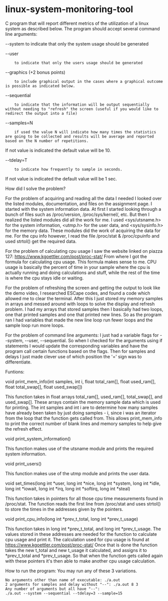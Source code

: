 # linux-system-monitoring-tool
C program that will report different metrics of the utilization of a linux system as described below.
The program should accept several command line arguments:

--system
        to indicate that only the system usage should be generated


--user

        to indicate that only the users usage should be generated


--graphics  (+2 bonus points)

        to include graphical output in the cases where a graphical outcome is possible as indicated below.


--sequential

        to indicate that the information will be output sequentially without needing to "refresh" the screen (useful if you would like to redirect the output into a file)

 

--samples=N

        if used the value N will indicate how many times the statistics are going to be collected and results will be average and reported based on the N number of repetitions.
If not value is indicated the default value will be 10.


--tdelay=T

        to indicate how frequently to sample in seconds.
If not value is indicated the default value will be 1 sec.

 


How did I solve the problem?

For the problem of acquiring and reading all the data I needed I looked over the listed modules, documentation, and files on the assignment page. I started with the system information data. At first I started looking through a bunch of files such as /proc/version, /proc/sys/kernel/, etc. But then I realized the listed modules did all the work for me. I used <sys/utsname.h> for the system information, <utmp.h> for the user data, and <sys/sysinfo.h> for the memory data. These modules did the work of acquiring the data for me. For the cpu info however, I read the file /proc/stat & /proc/cpuinfo and used strtol() get the required data. 

For the problem of calculating cpu usage I saw the website linked on piazza 127: https://www.kgoettler.com/post/proc-stat/ From where I got the formula for calculating cpu usage. This formula makes sense to me. CPU usage is basically the percent of time in your sample where the cpu is actually running and doing calculations and stuff, while the rest of the time is where the cpu stays idle or waiting. 

For the problem of refreshing the screen and getting the output to look like the demo video, I researched ESCape codes, and found a code which allowed me to clear the terminal. After this I just stored my memory samples in arrays and messed around with loops to solve the display and refresh problem. I had my arrays that stored samples then I basically had two loops, one that printed samples and one that printed new lines. So as the program ran I had variables that made the new line loop run fewer loops and the sample loop run more loops. 

For the problem of command line arguments: I just had a variable flags for --system, --user, --sequential. So when I checked for the arguments using if statements I would update the corresponding variables and have the program call certain functions based on the flags. Then for samples and delays I just made clever use of which position the '=' sign was to differentiate. 

Funtions:

void print_mem_info(int samples, int i, float total_ram[], float used_ram[], float total_swap[], float used_swap[])

This function takes in float arrays total_ram[], used_ram[], total_swap[], and used_swap[]. These arrays contain the memory sample data which is used for printing. The int samples and int i are to determine how many samples have already been taken by just doing samples - i, since i was an iterator from the loop that the function gets called from. This allows print_mem_info to print the correct number of blank lines and memory samples to help give the refresh effect.

void print_system_information()

This function makes use of the utsname module and prints the required system information. 

void print_users()

This function makes use of the utmp module and prints the user data.

void set_times(long int *user, long int *nice, long int *system, long int *idle, long int *iowait, long int *irq, long int *softirq, long int *steal)

This function takes in pointers for all those cpu time measurements found in /proc/stat. The function reads the first line from /proc/stat and uses strtol() to store the times in the addresses given by the pointers.

void print_cpu_info(long int *prev_t_total, long int *prev_t_usage)

This function takes in long int *prev_t_total, and long int *prev_t_usage. The values stored in these addresses are needed for the function to calculate cpu usage and print it. The calculation used for cpu usage is found at https://www.kgoettler.com/post/proc-stat/ Once that is done the function takes the new t_total and new t_usage it calculated, and assigns it to *prev_t_total and *prev_t_usage. So that when the function gets called again with these pointers it's then able to make another cpu usage calculation.

How to run the program: 
You may run any of these 3 variations.

	No arguments other than name of executable:	./a.out 
	2 arguments for samples and delay without "--":	./a.out 8 3
	Any number of arguments but all have "--":	
	./a.out --system --sequential --tdelay=3 --sample=15


